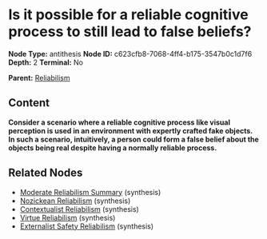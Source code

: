 # Is it possible for a reliable cognitive process to still lead to false beliefs?

**Node Type:** antithesis
**Node ID:** c623cfb8-7068-4ff4-b175-3547b0c1d7f6
**Depth:** 2
**Terminal:** No

**Parent:** [Reliabilism](reliabilism.md)

## Content

**Consider a scenario where a reliable cognitive process like visual perception is used in an environment with expertly crafted fake objects. In such a scenario, intuitively, a person could form a false belief about the objects being real despite having a normally reliable process.**

## Related Nodes

- [Moderate Reliabilism Summary](moderate-reliabilism-summary.md) (synthesis)
- [Nozickean Reliabilism](nozickean-reliabilism.md) (synthesis)
- [Contextualist Reliabilism](contextualist-reliabilism.md) (synthesis)
- [Virtue Reliabilism](virtue-reliabilism.md) (synthesis)
- [Externalist Safety Reliabilism](externalist-safety-reliabilism.md) (synthesis)
